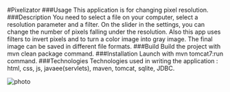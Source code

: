 #Pixelizator
###Usage
This application is for changing pixel resolution.
###Description
You need to select a file on your computer, select a resolution parameter and a filter.
On the slider in the settings, you can change the number of pixels falling under the resolution.
Also this app uses filters to invert pixels and to turn a color image into gray image.
The final image can be saved in different file formats.
###Build
Build the project with mvn clean package command.
###Installation
Launch with mvn tomcat7:run command.
###Technologies
Technologies used in writing the application :
html, css, js, javaee(servlets), maven, tomcat, sqlite, JDBC.
<p>
  <img src="https://github.com/onlyonekissforme/Resoursers/blob/main/Pix.PNG?raw=true" alt="photo">

</p>
